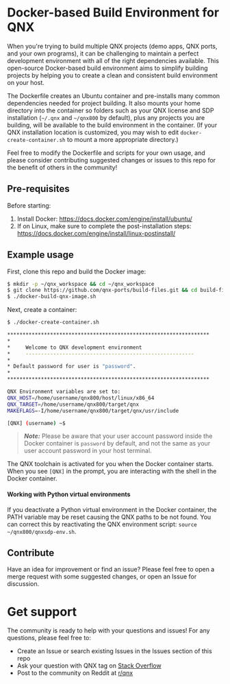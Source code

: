 # Docker-based Build Environment for QNX

When you're trying to build multiple QNX projects (demo apps, QNX ports, and your own programs), it can be challenging to maintain a perfect development environment with all of the right dependencies available. This open-source Docker-based build environment aims to simplify building projects by helping you to create a clean and consistent build environment on your host.

The Dockerfile creates an Ubuntu container and pre-installs many common dependencies needed for project building. It also mounts your home directory into the container so folders such as your QNX license and SDP installation (`~/.qnx` and `~/qnx800` by default), plus any projects you are building, will be available to the build environment in the container. (If your QNX installation location is customized, you may wish to edit `docker-create-container.sh` to mount a more appropriate directory.)

Feel free to modify the Dockerfile and scripts for your own usage, and please consider contributing suggested changes or issues to this repo for the benefit of others in the community!

## Pre-requisites

Before starting:

1. Install Docker: https://docs.docker.com/engine/install/ubuntu/
2. If on Linux, make sure to complete the post-installation steps: https://docs.docker.com/engine/install/linux-postinstall/

## Example usage

First, clone this repo and build the Docker image:

```bash
$ mkdir -p ~/qnx_workspace && cd ~/qnx_workspace
$ git clone https://github.com/qnx-ports/build-files.git && cd build-files/docker
$ ./docker-build-qnx-image.sh
```

Next, create a container:

```bash
$ ./docker-create-container.sh

******************************************************************
*
*     Welcome to QNX development environment
*     -------------------------------------------------------
*
* Default password for user is "password".
*
******************************************************************

QNX Environment variables are set to:
QNX_HOST=/home/username/qnx800/host/linux/x86_64
QNX_TARGET=/home/username/qnx800/target/qnx
MAKEFLAGS=-I/home/username/qnx800/target/qnx/usr/include

[QNX] (username) ~$
```

> ***Note:*** Please be aware that your user account password inside the Docker container is `password` by default, and not the same as your user account password in your host terminal.

The QNX toolchain is activated for you when the Docker container starts. When you see `[QNX]` in the prompt, you are interacting with the shell in the Docker container.

#### Working with Python virtual environments

If you deactivate a Python virtual environment in the Docker container, the PATH variable may be reset causing the QNX paths to be not found. You can correct this by reactivating the QNX environment script: `source ~/qnx800/qnxsdp-env.sh`.

## Contribute

Have an idea for improvement or find an issue? Please feel free to open a merge request with some suggested changes, or open an Issue for discussion.

# Get support

The community is ready to help with your questions and issues! For any questions, please feel free to:

- Create an Issue or search existing Issues in the Issues section of this repo
- Ask your question with QNX tag on [Stack Overflow](https://stackoverflow.com/questions/tagged/qnx)
- Post to the community on Reddit at [r/qnx](https://www.reddit.com/r/qnx)
